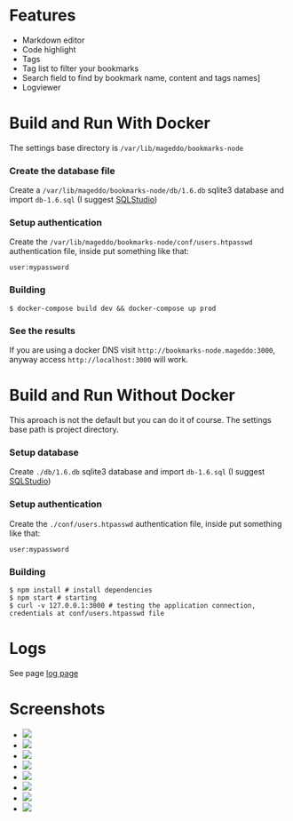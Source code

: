 # Features
* Markdown editor
* Code highlight
* Tags
* Tag list to filter your bookmarks
* Search field to find by bookmark name, content and tags names]
* Logviewer


# Build and Run With Docker

The settings base directory is `/var/lib/mageddo/bookmarks-node` 

### Create the database file

Create a `/var/lib/mageddo/bookmarks-node/db/1.6.db` sqlite3 database and import `db-1.6.sql` (I suggest [SQLStudio](http://sqlitestudio.pl/?act=download))

### Setup authentication

Create the `/var/lib/mageddo/bookmarks-node/conf/users.htpasswd` authentication file, inside put something like that:

	user:mypassword


### Building 

	$ docker-compose build dev && docker-compose up prod
    

### See the results

If you are using a docker DNS visit `http://bookmarks-node.mageddo:3000`, anyway access `http://localhost:3000` will work.

# Build and Run Without Docker

This aproach is not the default but you can do it of course. The settings base path is project directory.

### Setup database

Create `./db/1.6.db` sqlite3 database and import `db-1.6.sql` (I suggest [SQLStudio](http://sqlitestudio.pl/?act=download))


### Setup authentication 
Create the `./conf/users.htpasswd` authentication file, inside put something like that:

	user:mypassword

### Building 

	$ npm install # install dependencies
	$ npm start # starting 
	$ curl -v 127.0.0.1:3000 # testing the application connection, credentials at conf/users.htpasswd file


# Logs

See page [log page](http://127.0.0.1:3000/logviewer/#)

# Screenshots
* ![](https://raw.githubusercontent.com/mageddo/bookmark-notes/master/files/screenshots/001-bookmarks-list-thumb.jpg)
* ![](https://raw.githubusercontent.com/mageddo/bookmark-notes/master/files/screenshots/002-markdown-editor.jpg)
* ![](https://raw.githubusercontent.com/mageddo/bookmark-notes/master/files/screenshots/003-code-highlight.jpg)
* ![](https://raw.githubusercontent.com/mageddo/bookmark-notes/master/files/screenshots/004-code-highlight.jpg)
* ![](https://raw.githubusercontent.com/mageddo/bookmark-notes/master/files/screenshots/005-bookmark-tag.jpg)
* ![](https://raw.githubusercontent.com/mageddo/bookmark-notes/master/files/screenshots/006-tag-list-filter.jpg)
* ![](https://raw.githubusercontent.com/mageddo/bookmark-notes/master/files/screenshots/007-search.jpg)
* ![](https://raw.githubusercontent.com/mageddo/bookmark-notes/master/files/screenshots/008-logviewer.jpg)
